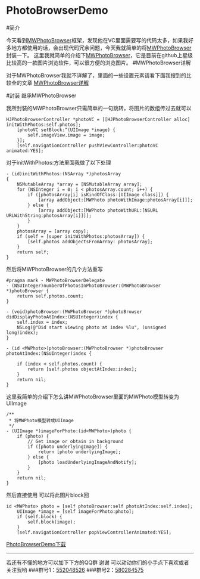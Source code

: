 # PhotoBrowserDemo
#简介

今天看到[MWPhotoBrowser](https://github.com/mwaterfall/MWPhotoBrowser)框架，发现他在VC里面需要写的代码太多，如果我好多地方都使用的话，会出现代码冗余问题，今天我就简单的将[MWPhotoBrowser](https://github.com/mwaterfall/MWPhotoBrowser)封装一下。
这里我就简单的介绍下[MWPhotoBrowser](https://github.com/mwaterfall/MWPhotoBrowser)，它是目前在github上星级比较高的一款图片浏览软件，可以很方便的浏览图片。
#MWPhotoBrowser详解

对于MWPhotoBrowser我就不详解了，里面的一些设置元素请看下面我搜到的比较全的文章
[MWPhotoBrowser详解](http://blog.csdn.net/hsf_study/article/details/51783989?locationNum=5&fps=1)

#封装 继承MWPhotoBrowser

我所封装的MWPhotoBrowser只需简单的一句跳转，将图片的数组传过去就可以
```
HJPhotoBrowserController *photoVC = [[HJPhotoBrowserController alloc] initWithPhotos:self.photos];
    [photoVC setBlock:^(UIImage *image) {
        self.imageView.image = image;
    }];
    [self.navigationController pushViewController:photoVC animated:YES];
```

对于initWithPhotos:方法里面我做了以下处理
```
- (id)initWithPhotos:(NSArray *)photosArray
{
    NSMutableArray *array = [NSMutableArray array];
    for (NSInteger i = 0; i < photosArray.count; i++) {
        if ([photosArray[i] isKindOfClass:[UIImage class]]) {
            [array addObject:[MWPhoto photoWithImage:photosArray[i]]];
        } else {
            [array addObject:[MWPhoto photoWithURL:[NSURL URLWithString:photosArray[i]]]];
        }
    }
    photosArray = [array copy];
    if (self = [super initWithPhotos:photosArray]) {
        [self.photos addObjectsFromArray: photosArray];
    }
    return self;
}
```
然后将MWPhotoBrowser的几个方法重写
```
#pragma mark - MWPhotoBrowserDelegate
- (NSUInteger)numberOfPhotosInPhotoBrowser:(MWPhotoBrowser *)photoBrowser {
    return self.photos.count;
}

- (void)photoBrowser:(MWPhotoBrowser *)photoBrowser didDisplayPhotoAtIndex:(NSUInteger)index {
    self.index = index;
    NSLog(@"Did start viewing photo at index %lu", (unsigned long)index);
}

- (id <MWPhoto>)photoBrowser:(MWPhotoBrowser *)photoBrowser photoAtIndex:(NSUInteger)index {
    
    if (index < self.photos.count) {
        return [self.photos objectAtIndex:index];
    }
    return nil;
}
```

这里我简单的介绍下怎么讲MWPhotoBrowser里面的MWPhoto模型转变为UIImage
```
/**
 * 将MWPhoto模型转成UIImage
 */
- (UIImage *)imageForPhoto:(id<MWPhoto>)photo {
    if (photo) {
        // Get image or obtain in background
        if ([photo underlyingImage]) {
            return [photo underlyingImage];
        } else {
            [photo loadUnderlyingImageAndNotify];
        }
    }
    return nil;
}
```

然后直接使用 可以将此图片block回
```
id <MWPhoto> photo = [self photoBrowser:self photoAtIndex:self.index];
    UIImage *image = [self imageForPhoto:photo];
    if (self.block) {
        self.block(image);
    }
    [self.navigationController popViewControllerAnimated:YES];
```

[PhotoBrowserDemo下载](https://github.com/948769029/PhotoBrowserDemo)

----
若还有不懂的地方可以加下下方的QQ群 谢谢 可以动动你们的小手点下喜欢或者关注我哟
###群号1：[552048526](http://www.jianshu.com/p/07b136963fd7)
###群号2：[580284575](http://www.jianshu.com/p/07b136963fd7)
